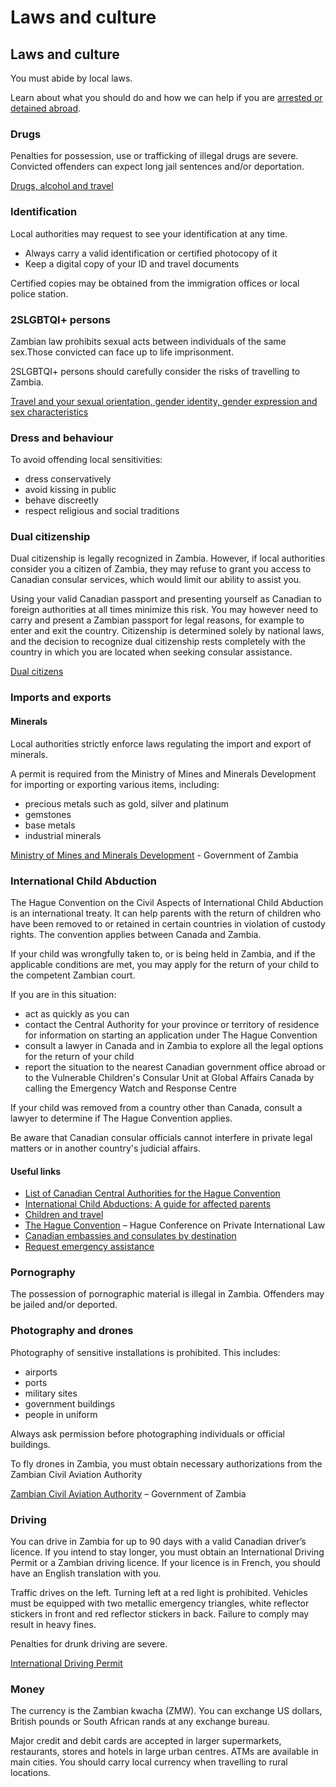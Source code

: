 # Laws and culture

## Laws and culture

You must abide by local laws.

Learn about what you should do and how we can help if you are [arrested or detained abroad](http://travel.gc.ca/assistance/emergency-info/arrest-detention).

### Drugs

Penalties for possession, use or trafficking of illegal drugs are severe. Convicted offenders can expect long jail sentences and/or deportation.

[Drugs, alcohol and travel](https://travel.gc.ca/travelling/health-safety/drugs)

### Identification

Local authorities may request to see your identification at any time.

* Always carry a valid identification or certified photocopy of it
* Keep a digital copy of your ID and travel documents

Certified copies may be obtained from the immigration offices or local police station.

### 2SLGBTQI+ persons

Zambian law prohibits sexual acts between individuals of the same sex.Those convicted can face up to life imprisonment.

2SLGBTQI+ persons should carefully consider the risks of travelling to Zambia.

[Travel and your sexual orientation, gender identity, gender expression and sex characteristics](https://travel.gc.ca/travelling/health-safety/lgbt-travel)

### Dress and behaviour

To avoid offending local sensitivities:

* dress conservatively
* avoid kissing in public
* behave discreetly
* respect religious and social traditions

### Dual citizenship

Dual citizenship is legally recognized in Zambia. However, if local authorities consider you a citizen of Zambia, they may refuse to grant you access to Canadian consular services, which would limit our ability to assist you.

Using your valid Canadian passport and presenting yourself as Canadian to foreign authorities at all times minimize this risk. You may however need to carry and present a Zambian passport for legal reasons, for example to enter and exit the country. Citizenship is determined solely by national laws, and the decision to recognize dual citizenship rests completely with the country in which you are located when seeking consular assistance.

[Dual citizens](https://travel.gc.ca/travelling/documents/dual-citizenship)

### Imports and exports

#### Minerals

Local authorities strictly enforce laws regulating the import and export of minerals.

A permit is required from the Ministry of Mines and Minerals Development for importing or exporting various items, including:

* precious metals such as gold, silver and platinum
* gemstones
* base metals
* industrial minerals

[Ministry of Mines and Minerals Development](https://www.mmmd.gov.zm/) - Government of Zambia

### International Child Abduction

The Hague Convention on the Civil Aspects of International Child Abduction is an international treaty. It can help parents with the return of children who have been removed to or retained in certain countries in violation of custody rights. The convention applies between Canada and Zambia.

If your child was wrongfully taken to, or is being held in Zambia, and if the applicable conditions are met, you may apply for the return of your child to the competent Zambian court.

If you are in this situation:

* act as quickly as you can
* contact the Central Authority for your province or territory of residence for information on starting an application under The Hague Convention
* consult a lawyer in Canada and in Zambia to explore all the legal options for the return of your child
* report the situation to the nearest Canadian government office abroad or to the Vulnerable Children's Consular Unit at Global Affairs Canada by calling the Emergency Watch and Response Centre

If your child was removed from a country other than Canada, consult a lawyer to determine if The Hague Convention applies.

Be aware that Canadian consular officials cannot interfere in private legal matters or in another country's judicial affairs.

#### Useful links

* [List of Canadian Central Authorities for the Hague Convention](https://www.hcch.net/en/states/authorities/details3/?aid=75)
* [International Child Abductions: A guide for affected parents](https://travel.gc.ca/travelling/publications/international-child-abductions)
* [Children and travel](https://travel.gc.ca/travelling/children)
* [The Hague Convention](https://www.hcch.net/en/instruments/conventions/full-text/?cid=24) – Hague Conference on Private International Law
* [Canadian embassies and consulates by destination](https://travel.gc.ca/assistance/embassies-consulates)
* [Request emergency assistance](https://travel.gc.ca/assistance/emergency-assistance?_ga)

### Pornography

The possession of pornographic material is illegal in Zambia. Offenders may be jailed and/or deported.

### Photography and drones

Photography of sensitive installations is prohibited. This includes:

* airports
* ports
* military sites
* government buildings
* people in uniform

Always ask permission before photographing individuals or official buildings.

To fly drones in Zambia, you must obtain necessary authorizations from the Zambian Civil Aviation Authority

[Zambian Civil Aviation Authority](https://www.caa.co.zm/) – Government of Zambia

### Driving

You can drive in Zambia for up to 90 days with a valid Canadian driver’s licence. If you intend to stay longer, you must obtain an International Driving Permit or a Zambian driving licence. If your licence is in French, you should have an English translation with you.

Traffic drives on the left. Turning left at a red light is prohibited. Vehicles must be equipped with two metallic emergency triangles, white reflector stickers in front and red reflector stickers in back. Failure to comply may result in heavy fines.

Penalties for drunk driving are severe.

[International Driving Permit](https://travel.gc.ca/travelling/documents/international-driving-permit)

### Money

The currency is the Zambian kwacha (ZMW). You can exchange US dollars, British pounds or South African rands at any exchange bureau.

Major credit and debit cards are accepted in larger supermarkets, restaurants, stores and hotels in large urban centres. ATMs are available in main cities. You should carry local currency when travelling to rural locations.